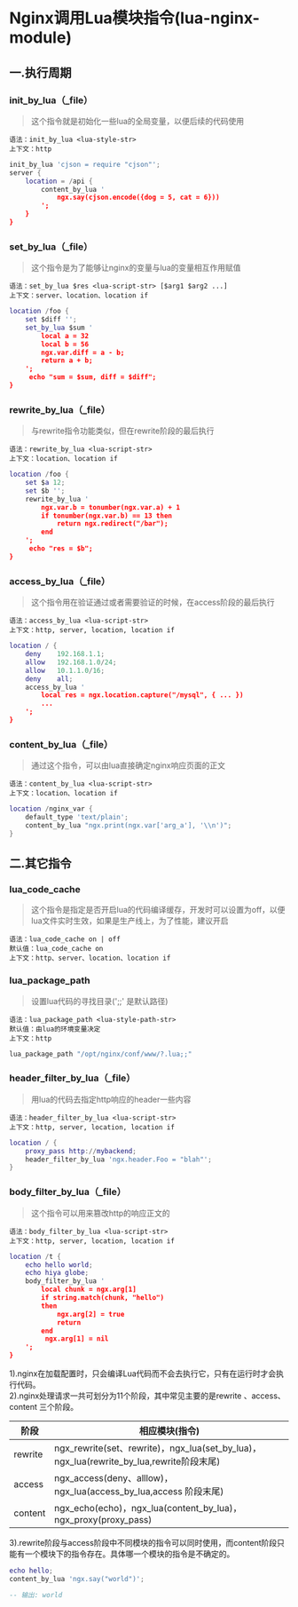 # Nginx调用Lua模块指令(lua-nginx-module)


## 一.执行周期

### init_by_lua（_file）

>这个指令就是初始化一些lua的全局变量，以便后续的代码使用

```
语法：init_by_lua <lua-style-str>
上下文：http
```

```lua
init_by_lua 'cjson = require "cjson"';
server {
    location = /api {
        content_by_lua '
            ngx.say(cjson.encode({dog = 5, cat = 6}))
        ';
    }
}
```

### set_by_lua（_file）

>这个指令是为了能够让nginx的变量与lua的变量相互作用赋值

```
语法：set_by_lua $res <lua-script-str> [$arg1 $arg2 ...]
上下文：server、location、location if
```

```lua
location /foo {
    set $diff '';
    set_by_lua $sum '
        local a = 32
        local b = 56
        ngx.var.diff = a - b;
        return a + b;
    ';
     echo "sum = $sum, diff = $diff";
}
```

### rewrite_by_lua（_file）

>与rewrite指令功能类似，但在rewrite阶段的最后执行

```
语法：rewrite_by_lua <lua-script-str>
上下文：location、location if
```

```lua
location /foo {
    set $a 12;
    set $b '';
    rewrite_by_lua '
        ngx.var.b = tonumber(ngx.var.a) + 1
        if tonumber(ngx.var.b) == 13 then
            return ngx.redirect("/bar");
        end
    ';
     echo "res = $b";
}
```

### access_by_lua（_file）

>这个指令用在验证通过或者需要验证的时候，在access阶段的最后执行

```
语法：access_by_lua <lua-script-str>
上下文：http, server, location, location if
```

```lua
location / {
    deny    192.168.1.1;
    allow   192.168.1.0/24;
    allow   10.1.1.0/16;
    deny    all;
    access_by_lua '
        local res = ngx.location.capture("/mysql", { ... })
        ...
    ';
}
```

### content_by_lua（_file）

>通过这个指令，可以由lua直接确定nginx响应页面的正文

```
语法：content_by_lua <lua-script-str>
上下文：location、location if
```

```lua
location /nginx_var {
    default_type 'text/plain';
    content_by_lua "ngx.print(ngx.var['arg_a'], '\\n')";
}
```

## 二.其它指令

### lua_code_cache

>这个指令是指定是否开启lua的代码编译缓存，开发时可以设置为off，以便lua文件实时生效，如果是生产线上，为了性能，建议开启

```
语法：lua_code_cache on | off
默认值：lua_code_cache on
上下文：http、server、location、location if
```

### lua_package_path

>设置lua代码的寻找目录(';;' 是默认路径)

```
语法：lua_package_path <lua-style-path-str>
默认值：由lua的环境变量决定
上下文：http
```

```lua
lua_package_path "/opt/nginx/conf/www/?.lua;;"
```

### header_filter_by_lua（_file）

>用lua的代码去指定http响应的header一些内容

```
语法：header_filter_by_lua <lua-script-str>
上下文：http, server, location, location if
```

```lua
location / {
    proxy_pass http://mybackend;
    header_filter_by_lua 'ngx.header.Foo = "blah"';
}
```

### body_filter_by_lua（_file）

>这个指令可以用来篡改http的响应正文的

```
语法：body_filter_by_lua <lua-script-str>
上下文：http, server, location, location if
```

```lua
location /t {
    echo hello world;
    echo hiya globe;
    body_filter_by_lua '
        local chunk = ngx.arg[1]
        if string.match(chunk, "hello") 
        then
            ngx.arg[2] = true 
            return
        end
         ngx.arg[1] = nil
    ';
}
```

1).nginx在加载配置时，只会编译Lua代码而不会去执行它，只有在运行时才会执行代码。<br>
2).nginx处理请求一共可划分为11个阶段，其中常见主要的是rewrite 、access、content 三个阶段。

阶段|相应模块(指令)
--|--
rewrite|ngx_rewrite(set、rewrite)，ngx_lua(set_by_lua)，ngx_lua(rewrite_by_lua,rewrite阶段末尾)
access|ngx_access(deny、alllow)，ngx_lua(access_by_lua,access 阶段末尾)
content|ngx_echo(echo)，ngx_lua(content_by_lua)，ngx_proxy(proxy_pass)

3).rewrite阶段与access阶段中不同模块的指令可以同时使用，而content阶段只能有一个模块下的指令存在。具体哪一个模块的指令是不确定的。

```lua
echo hello;
content_by_lua 'ngx.say("world")';

-- 输出: world
```